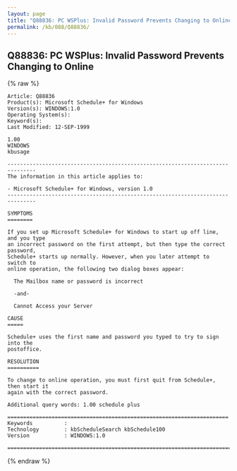 ```yaml
---
layout: page
title: "Q88836: PC WSPlus: Invalid Password Prevents Changing to Online"
permalink: /kb/088/Q88836/
---
```


## Q88836: PC WSPlus: Invalid Password Prevents Changing to Online

{% raw %}

	Article: Q88836
	Product(s): Microsoft Schedule+ for Windows
	Version(s): WINDOWS:1.0
	Operating System(s): 
	Keyword(s): 
	Last Modified: 12-SEP-1999
	
	1.00
	WINDOWS
	kbusage
	
	-------------------------------------------------------------------------------
	The information in this article applies to:
	
	- Microsoft Schedule+ for Windows, version 1.0 
	-------------------------------------------------------------------------------
	
	SYMPTOMS
	========
	
	If you set up Microsoft Schedule+ for Windows to start up off line, and you type
	an incorrect password on the first attempt, but then type the correct password,
	Schedule+ starts up normally. However, when you later attempt to switch to
	online operation, the following two dialog boxes appear:
	
	  The Mailbox name or password is incorrect
	
	  -and-
	
	  Cannot Access your Server
	
	CAUSE
	=====
	
	Schedule+ uses the first name and password you typed to try to sign into the
	postoffice.
	
	RESOLUTION
	==========
	
	To change to online operation, you must first quit from Schedule+, then start it
	again with the correct password.
	
	Additional query words: 1.00 schedule plus
	
	======================================================================
	Keywords          :  
	Technology        : kbScheduleSearch kbSchedule100
	Version           : WINDOWS:1.0
	
	=============================================================================
	

{% endraw %}
